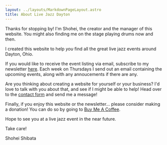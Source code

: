```yaml
---
layout: ../layouts/MarkdownPageLayout.astro
title: About Live Jazz Dayton
---
```



Thanks for stopping by! I'm Shohei, the creator and the manager of this website. You might also finding me on the stage playing drums now and then.

I created this website to help *you* find all the great live jazz events around Dayton, Ohio. 

If you would like to receive the event listing via email, subscribe to my newsletter [here](https://buttondown.email/livejazzdayton). Each week on Thursdays I send out an email containing the upcoming events, along with any annoucements if there are any.

Are you thinking about creating a website for yourself or your business? I'd love to talk with you about that, and see if I might be able to help! Head over to the [contact form](/contact) and send me a message!

Finally, if you enjoy this website or the newsletter... please consider making a donation! You can do so by going to [Buy Me A Coffee](https://buymeacoffee.com/shohei_shibata).

Hope to see you at a live jazz event in the near future.

Take care!

Shohei Shibata